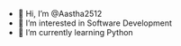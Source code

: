 - 👋 Hi, I’m @Aastha2512
- 👀 I’m interested in Software Development
- 🌱 I’m currently learning Python

<!---
Aastha2512/Aastha2512 is a ✨ special ✨ repository because its `README.md` (this file) appears on your GitHub profile.
You can click the Preview link to take a look at your changes.
--->
